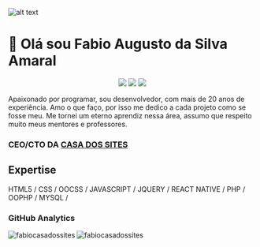 ![alt text](https://www.casadossites.com.br/imagens_markedown/header.fabio.jpg "Fabio Augusto")

# 🖖 Olá sou Fabio Augusto da Silva Amaral

<p align="center">
<a href="https://linkedin.com/in/fabio-augusto-da-silva-amaral-8483b871"><img src="https://img.shields.io/badge/-Fabio Augusto-0077B5?style=flat&logo=Linkedin&logoColor=white"/></a>
<a href="mailto:casadossitesam@gmail.com"><img src="https://img.shields.io/badge/-casadossitesam@gmail.com-D14836?style=flat&logo=Gmail&logoColor=white"/></a>
<a href="https://instagram.com/fabio_asa_"><img src="https://img.shields.io/badge/-@fabio_asa_-E4405F?style=flat&logo=Instagram&logoColor=white"/></a>
</p>

Apaixonado por programar, sou desenvolvedor, com mais de 20 anos de experiência. Amo o que faço, por isso me dedico a cada projeto como se fosse meu. Me tornei um eterno aprendiz nessa área, assumo que respeito muito meus mentores e professores.
<br>

### CEO/CTO DA [CASA DOS SITES](https://www.casadossites.com)

## Expertise
HTML5 / CSS / OOCSS / JAVASCRIPT / JQUERY / REACT NATIVE / PHP / OOPHP / MYSQL /  

### GitHub Analytics

<p align="center">
<a href="https://github.com/fabiocasadossites">
  <img align="left" src="https://github-readme-stats.vercel.app/api/top-langs/?username=fabiocasadossites" alt="fabiocasadossites" />
  <img align="left" src="https://github-readme-stats.vercel.app/api?username=fabiocasadossites&show_icons=true" alt="fabiocasadossites" />
</a>
</p>
